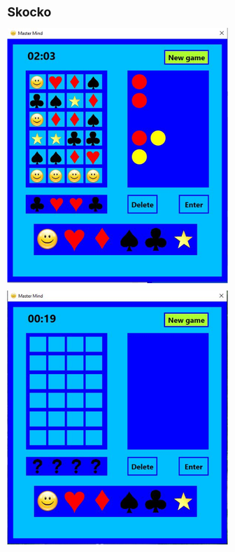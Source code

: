 # Skocko
![Alt text](https://github.com/DjukicBogdan/Skocko/blob/master/MasterMind2.JPG?raw=true "MasterMind2")

![Alt text](https://github.com/DjukicBogdan/Skocko/blob/master/MasterMind.JPG?raw=true "MasterMind")
